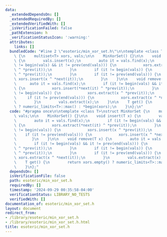 ```yaml
---
data:
  _extendedDependsOn: []
  _extendedRequiredBy: []
  _extendedVerifiedWith: []
  _isVerificationFailed: false
  _pathExtension: h
  _verificationStatusIcon: ':warning:'
  attributes:
    links: []
  bundledCode: "#line 2 \"esoteric/min_xor_set.h\"\n\ntemplate <class T>\nstruct MinXorSet\
    \ {\n    multiset<T> xors, vals;\n\n    MinXorSet() {}\n\n    void insert(T x)\
    \ {\n        vals.insert(x);\n        auto it = vals.find(x);\n        if (it\
    \ != begin(vals) && it != prev(end(vals))) {\n            xors.extract(*next(it)\
    \ ^ *prev(it));\n        }\n        if (it != begin(vals)) {\n            xors.insert(x\
    \ ^ *prev(it));\n        }\n        if (it != prev(end(vals))) {\n           \
    \ xors.insert(x ^ *next(it));\n        }\n    }\n\n    void remove(T x) {\n  \
    \      auto it = vals.find(x);\n        if (it != begin(vals) && it != prev(end(vals)))\
    \ {\n            xors.insert(*next(it) ^ *prev(it));\n        }\n        if (it\
    \ != begin(vals)) {\n            xors.extract(x ^ *prev(it));\n        }\n   \
    \     if (it != prev(end(vals))) {\n            xors.extract(x ^ *next(it));\n\
    \        }\n        vals.extract(x);\n    }\n\n    T get() {\n        return xors.empty()\
    \ ? numeric_limits<T>::max() : *begin(xors);\n    }\n};\n"
  code: "#pragma once\n\ntemplate <class T>\nstruct MinXorSet {\n    multiset<T> xors,\
    \ vals;\n\n    MinXorSet() {}\n\n    void insert(T x) {\n        vals.insert(x);\n\
    \        auto it = vals.find(x);\n        if (it != begin(vals) && it != prev(end(vals)))\
    \ {\n            xors.extract(*next(it) ^ *prev(it));\n        }\n        if (it\
    \ != begin(vals)) {\n            xors.insert(x ^ *prev(it));\n        }\n    \
    \    if (it != prev(end(vals))) {\n            xors.insert(x ^ *next(it));\n \
    \       }\n    }\n\n    void remove(T x) {\n        auto it = vals.find(x);\n\
    \        if (it != begin(vals) && it != prev(end(vals))) {\n            xors.insert(*next(it)\
    \ ^ *prev(it));\n        }\n        if (it != begin(vals)) {\n            xors.extract(x\
    \ ^ *prev(it));\n        }\n        if (it != prev(end(vals))) {\n           \
    \ xors.extract(x ^ *next(it));\n        }\n        vals.extract(x);\n    }\n\n\
    \    T get() {\n        return xors.empty() ? numeric_limits<T>::max() : *begin(xors);\n\
    \    }\n};"
  dependsOn: []
  isVerificationFile: false
  path: esoteric/min_xor_set.h
  requiredBy: []
  timestamp: '2024-09-29 00:35:58-04:00'
  verificationStatus: LIBRARY_NO_TESTS
  verifiedWith: []
documentation_of: esoteric/min_xor_set.h
layout: document
redirect_from:
- /library/esoteric/min_xor_set.h
- /library/esoteric/min_xor_set.h.html
title: esoteric/min_xor_set.h
---
```

